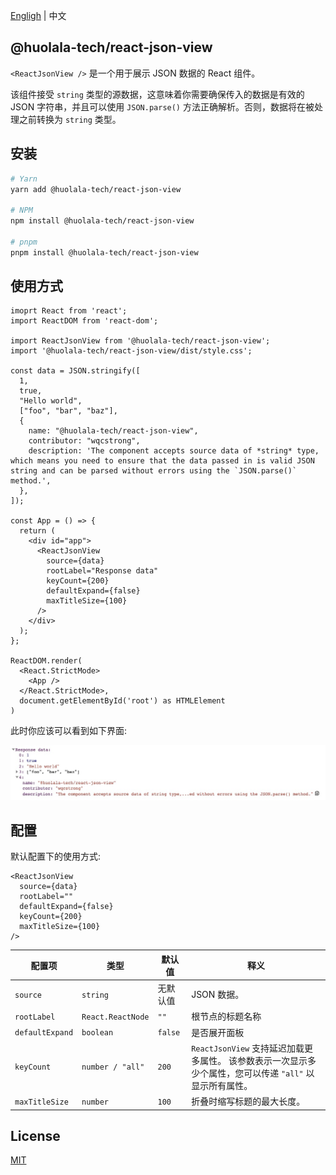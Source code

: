 [Engligh](./README.md) | 中文

## @huolala-tech/react-json-view

`<ReactJsonView />` 是一个用于展示 JSON 数据的 React 组件。

该组件接受 `string` 类型的源数据，这意味着你需要确保传入的数据是有效的 JSON 字符串，并且可以使用 `JSON.parse()` 方法正确解析。否则，数据将在被处理之前转换为 `string` 类型。

## 安装

```bash
# Yarn
yarn add @huolala-tech/react-json-view

# NPM
npm install @huolala-tech/react-json-view

# pnpm
pnpm install @huolala-tech/react-json-view
```

## 使用方式

```tsx
imoprt React from 'react';
import ReactDOM from 'react-dom';

import ReactJsonView from '@huolala-tech/react-json-view';
import '@huolala-tech/react-json-view/dist/style.css';

const data = JSON.stringify([
  1,
  true,
  "Hello world",
  ["foo", "bar", "baz"],
  {
    name: "@huolala-tech/react-json-view",
    contributor: "wqcstrong",
    description: 'The component accepts source data of *string* type, which means you need to ensure that the data passed in is valid JSON string and can be parsed without errors using the `JSON.parse()` method.',
  },
]);

const App = () => {
  return (
    <div id="app">
      <ReactJsonView
        source={data}
        rootLabel="Response data"
        keyCount={200}
        defaultExpand={false}
        maxTitleSize={100}
      />
    </div>
  );
};

ReactDOM.render(
  <React.StrictMode>
    <App />
  </React.StrictMode>,
  document.getElementById('root') as HTMLElement
)
```

此时你应该可以看到如下界面:

![Main](/screenshots/expand.jpg)

## 配置

默认配置下的使用方式:

```tsx
<ReactJsonView
  source={data}
  rootLabel=""
  defaultExpand={false}
  keyCount={200}
  maxTitleSize={100}
/>
```

| 配置项  | 类型            | 默认值 | 释义                                |
| --------------- | ----------------- | ------------- | ------------------------------------------------ |
| `source`        | `string`          | 无默认值       | JSON 数据。                      |
| `rootLabel`     | `React.ReactNode` | `""`          | 根节点的标题名称                          |
| `defaultExpand` | `boolean`         | `false`       | 是否展开面板               |
| `keyCount`      | `number / "all"`        | `200`                                            | `ReactJsonView` 支持延迟加载更多属性。 该参数表示一次显示多少个属性，您可以传递 `"all"` 以显示所有属性。 |
| `maxTitleSize`  | `number`          | `100`         | 折叠时缩写标题的最大长度。 |

## License

[MIT](https://opensource.org/licenses/MIT)
